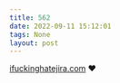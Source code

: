 ```yaml
---
title: 562
date: 2022-09-11 15:12:01
tags: None
layout: post
---
```


[ifuckinghatejira.com](https://ifuckinghatejira.com/) ❤️
